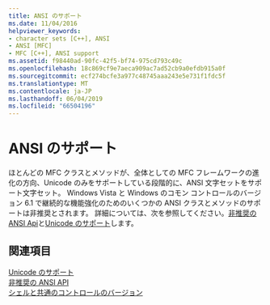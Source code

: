 ```yaml
---
title: ANSI のサポート
ms.date: 11/04/2016
helpviewer_keywords:
- character sets [C++], ANSI
- ANSI [MFC]
- MFC [C++], ANSI support
ms.assetid: f98440ad-90fc-42f5-bf74-975cd793c49c
ms.openlocfilehash: 18c869cf9e7aeca909ac7ad52cb9a0efdb915a0f
ms.sourcegitcommit: ecf274bcfe3a977c48745aaa243e5e731f1fdc5f
ms.translationtype: MT
ms.contentlocale: ja-JP
ms.lasthandoff: 06/04/2019
ms.locfileid: "66504196"
---
```

# <a name="support-for-ansi"></a>ANSI のサポート

ほとんどの MFC クラスとメソッドが、全体としての MFC フレームワークの進化の方向、Unicode のみをサポートしている段階的に、ANSI 文字セットをサポート文字セット。 Windows Vista と Windows のコモン コントロールのバージョン 6.1 で継続的な機能強化のためのいくつかの ANSI クラスとメソッドのサポートは非推奨とされます。  詳細については、次を参照してください。[非推奨の ANSI Api](../mfc/deprecated-ansi-apis.md)と[Unicode のサポート](../text/support-for-unicode.md)します。

## <a name="see-also"></a>関連項目

[Unicode のサポート](../text/support-for-unicode.md)<br/>
[非推奨の ANSI API](../mfc/deprecated-ansi-apis.md)<br/>
[シェルと共通のコントロールのバージョン](/previous-versions/windows/desktop/legacy/bb776779\(v=vs.85\))
